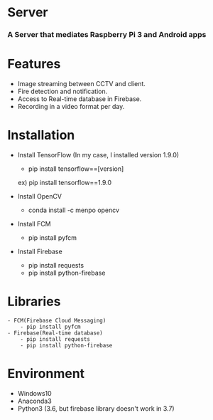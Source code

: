 # Server
<h3><b>A Server that mediates Raspberry Pi 3 and Android apps</b></h3>

# Features
- Image streaming between CCTV and client.
- Fire detection and notification.
- Access to Real-time database in Firebase.
- Recording in a video format per day.

# Installation
- Install TensorFlow (In my case, I installed version 1.9.0)
    - pip install tensorflow==[version]
    
    ex) pip install tensorflow==1.9.0
    
- Install OpenCV
    - conda install -c menpo opencv
    
- Install FCM
    - pip install pyfcm
    
- Install Firebase
    - pip install requests
    - pip install python-firebase

# Libraries
    - FCM(Firebase Cloud Messaging)
        - pip install pyfcm
    - Firebase(Real-time database)
        - pip install requests
        - pip install python-firebase

# Environment
- Windows10
- Anaconda3 
- Python3 (3.6, but firebase library doesn't work in 3.7)
